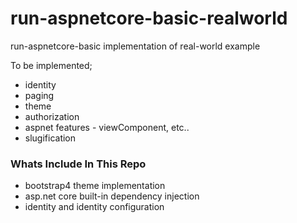 # run-aspnetcore-basic-realworld
run-aspnetcore-basic implementation of real-world example

To be implemented;
* identity
* paging
* theme
* authorization
* aspnet features - viewComponent, etc..
* slugification

### Whats Include In This Repo
* bootstrap4 theme implementation
* asp.net core built-in dependency injection
* identity and identity configuration
